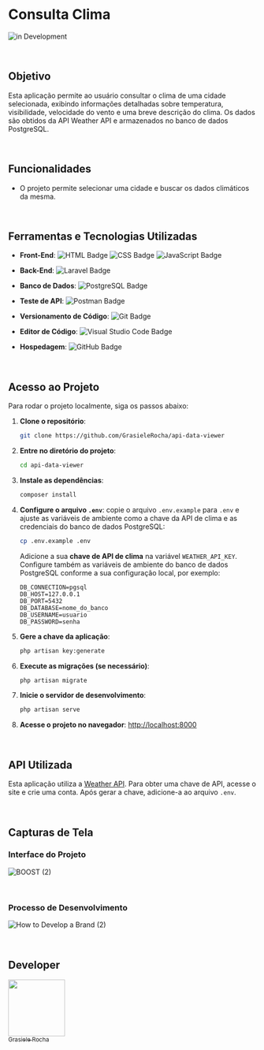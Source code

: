 # Consulta Clima
![in Development](https://img.shields.io/badge/Grasiele%20-%20Rocha-green) 


<br>


## Objetivo
Esta aplicação permite ao usuário consultar o clima de uma cidade selecionada, exibindo informações detalhadas sobre temperatura, visibilidade, velocidade do vento e uma breve descrição do clima. Os dados são obtidos da API Weather API e armazenados no banco de dados PostgreSQL.

<br>

## Funcionalidades

- O projeto permite selecionar uma cidade e buscar os dados climáticos da mesma.


  <br>

## Ferramentas e Tecnologias Utilizadas


- **Front-End**: ![HTML Badge](https://img.shields.io/badge/HTML-E34F26?style=for-the-badge&logo=html5&logoColor=white) ![CSS Badge](https://img.shields.io/badge/CSS-1572B6?style=for-the-badge&logo=css3&logoColor=white) ![JavaScript Badge](https://img.shields.io/badge/JavaScript-F7DF1E?style=for-the-badge&logo=javascript&logoColor=black)

- **Back-End**: ![Laravel Badge](https://img.shields.io/badge/Laravel-EF3E30?style=for-the-badge&logo=laravel&logoColor=white) 

- **Banco de Dados**: ![PostgreSQL Badge](https://img.shields.io/badge/PostgreSQL-336791?style=for-the-badge&logo=postgresql&logoColor=white) 

- **Teste de API**: ![Postman Badge](https://img.shields.io/badge/Postman-FF6C37?style=for-the-badge&logo=postman&logoColor=white) 

- **Versionamento de Código**: ![Git Badge](https://img.shields.io/badge/Git-F05032?style=for-the-badge&logo=git&logoColor=white) 

- **Editor de Código**: ![Visual Studio Code Badge](https://img.shields.io/badge/Visual%20Studio%20Code-007ACC?style=for-the-badge&logo=visual-studio-code&logoColor=white) 

- **Hospedagem**: ![GitHub Badge](https://img.shields.io/badge/GitHub-181717?style=for-the-badge&logo=github&logoColor=white)


    <br>

## Acesso ao Projeto

Para rodar o projeto localmente, siga os passos abaixo:

1. **Clone o repositório**:
   ```bash
   git clone https://github.com/GrasieleRocha/api-data-viewer
   ```

2. **Entre no diretório do projeto**:
   ```bash
   cd api-data-viewer
   ```

3. **Instale as dependências**:
   ```bash
   composer install
   ```

4. **Configure o arquivo `.env`**: copie o arquivo `.env.example` para `.env` e ajuste as variáveis de ambiente como a chave da API de clima e as credenciais do banco de dados PostgreSQL:
   ```bash
   cp .env.example .env
   ```

   Adicione a sua **chave de API de clima** na variável `WEATHER_API_KEY`.
   Configure também as variáveis de ambiente do banco de dados PostgreSQL conforme a sua configuração local, por exemplo:
     ```
     DB_CONNECTION=pgsql
     DB_HOST=127.0.0.1
     DB_PORT=5432
     DB_DATABASE=nome_do_banco
     DB_USERNAME=usuario
     DB_PASSWORD=senha
     ```

5. **Gere a chave da aplicação**:
   ```bash
   php artisan key:generate
   ```

6. **Execute as migrações (se necessário)**:
   ```bash
   php artisan migrate
   ```

7. **Inicie o servidor de desenvolvimento**:
   ```bash
   php artisan serve
   ```

8. **Acesse o projeto no navegador**:
   [http://localhost:8000](http://localhost:8000)

<br>

## API Utilizada
Esta aplicação utiliza a [Weather API](https://www.weatherapi.com/). Para obter uma chave de API, acesse o site e crie uma conta. Após gerar a chave, adicione-a ao arquivo `.env`.

<br>

## Capturas de Tela

### Interface do Projeto

![BOOST (2)](https://github.com/user-attachments/assets/828e12a7-52a8-4c16-a9cd-bb42eb8eb860)


<br>





### Processo de Desenvolvimento

![How to Develop a Brand (2)](https://github.com/user-attachments/assets/05c6dc11-dd8c-4bd7-9c44-773087f2a8a4)



<br>

## Developer

[<img src="https://avatars.githubusercontent.com/u/104076058?v=4" width=115><br><sub>Grasiele Rocha</sub>](https://github.com/GrasieleRocha) 
